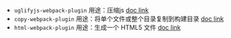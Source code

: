 * `uglifyjs-webpack-plugin`
  用途：压缩js
  [doc link](https://github.com/webpack-contrib/uglifyjs-webpack-plugin#readme)
* `copy-webpack-plugin`
  用途：将单个文件或整个目录复制到构建目录
  [doc link](https://github.com/webpack-contrib/copy-webpack-plugin#readme)
* `html-webpack-plugin`
  用途：生成一个 HTML5 文件
  [doc link](https://github.com/jantimon/html-webpack-plugin#readme)